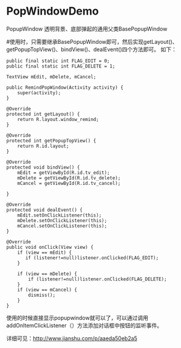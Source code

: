 # PopWindowDemo
PopupWindow 透明背景、底部弹起的通用父类BasePopupWindow

#使用时，只需要继承BasePopupWindow即可，然后实现getLayout()、getPopupTopView()、bindView()、dealEvent()四个方法即可。
如下：


    public final static int FLAG_EDIT = 0;
    public final static int FLAG_DELETE = 1;

    TextView mEdit, mDelete, mCancel;

    public RemindPopWindow(Activity activity) {
        super(activity);
    }

    @Override
    protected int getLayout() {
        return R.layout.window_remind;
    }

    @Override
    protected int getPopupTopView() {
        return R.id.layout;
    }

    @Override
    protected void bindView() {
        mEdit = getViewById(R.id.tv_edit);
        mDelete = getViewById(R.id.tv_delete);
        mCancel = getViewById(R.id.tv_cancel);

    }

    @Override
    protected void dealEvent() {
        mEdit.setOnClickListener(this);
        mDelete.setOnClickListener(this);
        mCancel.setOnClickListener(this);
    }

    @Override
    public void onClick(View view) {
        if (view == mEdit) {
           if (listener!=null)listener.onClicked(FLAG_EDIT);
        }

        if (view == mDelete) {
            if (listener!=null)listener.onClicked(FLAG_DELETE);
        }
        if (view == mCancel) {
            dismiss();
        }
    }
    
    
    
使用的时候直接显示popupwindow就可以了，可以通过调用addOnItemClickListener（）方法添加对话框中按钮的监听事件。
    
详细可见：http://www.jianshu.com/p/aaeda50eb2a5
